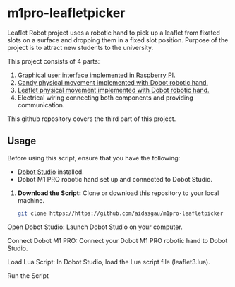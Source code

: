 # m1pro-leafletpicker

Leaflet Robot project uses a robotic hand to pick up a leaflet from fixated slots on a surface and dropping them in a fixed slot position. Purpose of the project is to attract new students to the university.

This project consists of 4 parts:

1. [Graphical user interface implemented in Raspberry PI.](https://github.com/np425/pi-dobot-gui)
2. [Candy physical movement implemented with Dobot robotic hand.](https://github.com/aidasgau/dobotmg400-candypicker)
3. [Leaflet physical movement implemented with Dobot robotic hand.](https://github.com/aidasgau/m1pro-leafletpicker)
4. Electrical wiring connecting both components and providing communication.

This github repository covers the third part of this project.

## Usage

Before using this script, ensure that you have the following:

- [Dobot Studio](https://www.dobot-robots.com/service/download-center) installed.
- Dobot M1 PRO robotic hand set up and connected to Dobot Studio.

1. **Download the Script:**
   Clone or download this repository to your local machine.

   ```bash
   git clone https://https://github.com/aidasgau/m1pro-leafletpicker
Open Dobot Studio:
Launch Dobot Studio on your computer.

Connect Dobot M1 PRO:
Connect your Dobot M1 PRO robotic hand to Dobot Studio.

Load Lua Script:
In Dobot Studio, load the Lua script file (leaflet3.lua).

Run the Script
